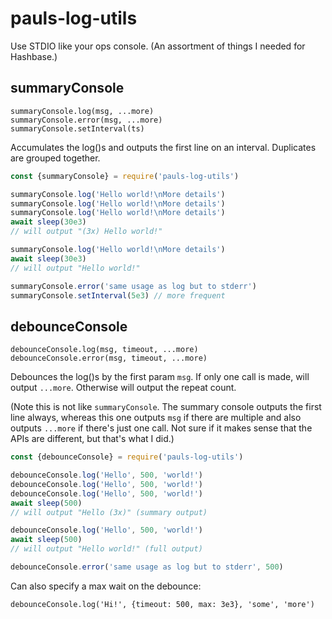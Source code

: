 # pauls-log-utils

Use STDIO like your ops console. (An assortment of things I needed for Hashbase.)

## summaryConsole

```
summaryConsole.log(msg, ...more)
summaryConsole.error(msg, ...more)
summaryConsole.setInterval(ts)
```

Accumulates the log()s and outputs the first line on an interval. Duplicates are grouped together.

```js
const {summaryConsole} = require('pauls-log-utils')

summaryConsole.log('Hello world!\nMore details')
summaryConsole.log('Hello world!\nMore details')
summaryConsole.log('Hello world!\nMore details')
await sleep(30e3)
// will output "(3x) Hello world!"

summaryConsole.log('Hello world!\nMore details')
await sleep(30e3)
// will output "Hello world!"

summaryConsole.error('same usage as log but to stderr')
summaryConsole.setInterval(5e3) // more frequent
```

## debounceConsole

```
debounceConsole.log(msg, timeout, ...more)
debounceConsole.error(msg, timeout, ...more)
```

Debounces the log()s by the first param `msg`. If only one call is made, will output `...more`. Otherwise will output the repeat count.

(Note this is not like `summaryConsole`. The summary console outputs the first line always, whereas this one outputs `msg` if there are multiple and also outputs `...more` if there's just one call. Not sure if it makes sense that the APIs are different, but that's what I did.)

```js
const {debounceConsole} = require('pauls-log-utils')

debounceConsole.log('Hello', 500, 'world!')
debounceConsole.log('Hello', 500, 'world!')
debounceConsole.log('Hello', 500, 'world!')
await sleep(500)
// will output "Hello (3x)" (summary output)

debounceConsole.log('Hello', 500, 'world!')
await sleep(500)
// will output "Hello world!" (full output)

debounceConsole.error('same usage as log but to stderr', 500)
```

Can also specify a max wait on the debounce:

```
debounceConsole.log('Hi!', {timeout: 500, max: 3e3}, 'some', 'more')
```
